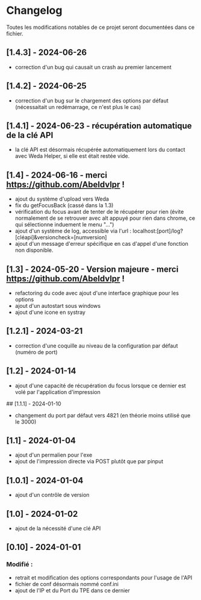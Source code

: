 # Changelog

Toutes les modifications notables de ce projet seront documentées dans ce fichier.

## [1.4.3] - 2024-06-26
- correction d'un bug qui causait un crash au premier lancement

## [1.4.2] - 2024-06-25
- correction d'un bug sur le chargement des options par défaut (nécessaitait un redémarrage, ce n'est plus le cas)

## [1.4.1] - 2024-06-23 - récupération automatique de la clé API
- la clé API est désormais récupérée automatiquement lors du contact avec Weda Helper, si elle est était restée vide.

## [1.4] - 2024-06-16 - merci https://github.com/Abeldvlpr !
- ajout du système d'upload vers Weda
- fix du getFocusBack (cassé dans la 1.3)
- vérification du focus avant de tenter de le récupérer pour rien (évite normalement de se retrouver avec alt appuyé pour rien dans chrome, ce qui sélectionne induement le menu "...")
- ajout d'un système de log, accessible via l'url : localhost:[port]/log?[cléapi]&versioncheck=[numversion]
- ajout d'un message d'erreur spécifique en cas d'appel d'une fonction non disponible.

## [1.3] - 2024-05-20 - Version majeure - merci https://github.com/Abeldvlpr !
- refactoring du code avec ajout d'une interface graphique pour les options 
- ajout d'un autostart sous windows
- ajout d'une icone en systray

## [1.2.1] - 2024-03-21
- correction d'une coquille au niveau de la configuration par défaut (numéro de port)

## [1.2] - 2024-01-14
- ajout d'une capacité de récupération du focus lorsque ce dernier est volé par l'application d'impression

## [1.1.1] - 2024-01-10
- changement du port par défaut vers 4821 (en théorie moins utilisé que le 3000)

## [1.1] - 2024-01-04
- ajout d'un permalien pour l'exe
- ajout de l'impression directe via POST plutôt que par pinput

## [1.0.1] - 2024-01-04
- ajout d'un contrôle de version

## [1.0] - 2024-01-02
- ajout de la nécessité d'une clé API

## [0.10] - 2024-01-01

### Modifié :
- retrait et modification des options correspondants pour l'usage de l'API
- fichier de conf désormais nommé conf.ini
- ajout de l'IP et du Port du TPE dans ce dernier